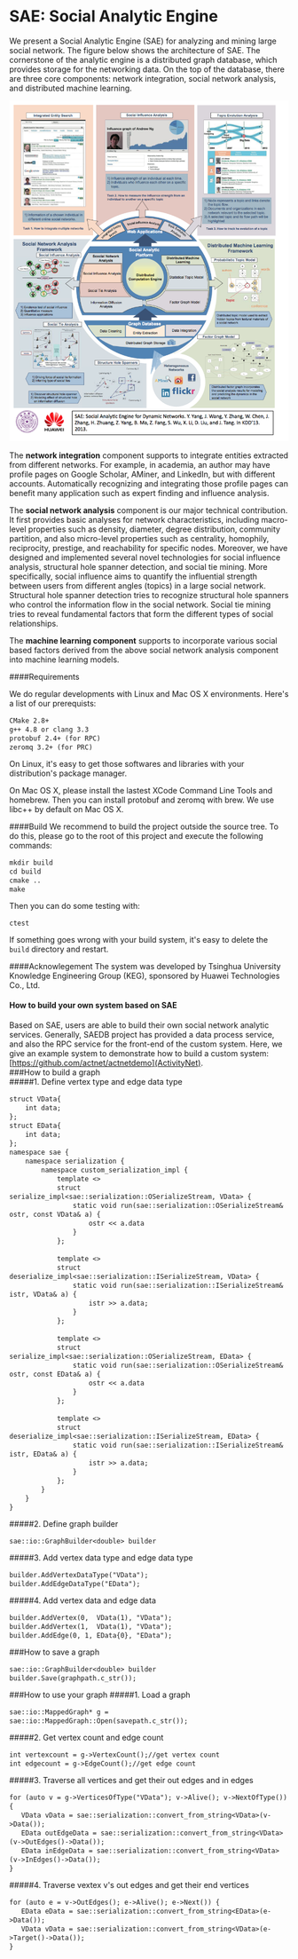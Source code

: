SAE: Social Analytic Engine
============
We present a Social Analytic Engine (SAE) for analyzing and mining large social network. The figure below
shows the architecture of SAE. The cornerstone of the analytic engine is a distributed graph database, which provides storage for the networking data. On the top of the database, there are three core components: network integration, social network analysis, and distributed machine learning. 

![](https://github.com/actnet/saedb/blob/master/figs/SAE_framework.png)

The **network integration** component supports to integrate entities extracted from different networks. For example, in academia, an author may have profile pages on Google Scholar, AMiner, and LinkedIn, but with different accounts. Automatically recognizing and integrating those profile pages can benefit many application such as expert finding and influence analysis.

The **social network analysis** component is our major technical contribution. It first provides basic analyses for network characteristics, including macro-level properties such as density, diameter, degree distribution, community partition, and also micro-level properties such as centrality, homophily, reciprocity, prestige, and reachability for specific nodes. Moreover, we have designed and implemented several novel technologies for social influence analysis, structural hole spanner detection, and social tie mining. More specifically, social influence aims to quantify the influential strength between users from different angles (topics) in a large social network. Structural hole spanner detection tries to recognize structural hole spanners who control the information flow in the social network. Social tie mining tries to reveal fundamental factors that form the different types of social relationships.

The **machine learning component** supports to incorporate various social based factors derived from the above social network analysis component into machine learning models.  

####Requirements

We do regular developments with Linux and Mac OS X environments. Here's a list of our prerequists:

	CMake 2.8+
	g++ 4.8 or clang 3.3
	protobuf 2.4+ (for RPC)
	zeromq 3.2+ (for PRC)

On Linux, it's easy to get those softwares and libraries with your distribution's package manager.

On Mac OS X, please install the lastest XCode Command Line Tools and homebrew. Then you can install protobuf and zeromq with brew. We use libc++ by default on Mac OS X.

####Build
We recommend to build the project outside the source tree. To do this, please go to the root of this project and execute the following commands:

	mkdir build
	cd build
	cmake ..
	make

Then you can do some testing with:

	ctest

If something goes wrong with your build system, it's easy to delete the `build` directory and restart.

####Acknowlegement
The system was developed by Tsinghua University Knowledge Engineering Group (KEG), sponsored by Huawei Technologies Co., Ltd.

#### How to build your own system based on SAE
Based on SAE, users are able to build their own social network analytic services. Generally, SAEDB project has provided a data process service, and also the RPC service for the front-end of the custom system. Here, we give an example system to demonstrate how to build a custom system: [https://github.com/actnet/actnetdemo](ActivityNet).  
###How to build a graph  
#####1. Define vertex type and edge data type  
```
struct VData{
    int data;
};
struct EData{
    int data;
};
namespace sae {
    namespace serialization {
        namespace custom_serialization_impl {
            template <>
            struct serialize_impl<sae::serialization::OSerializeStream, VData> {
                static void run(sae::serialization::OSerializeStream& ostr, const VData& a) {
                    ostr << a.data
                }
            };

            template <>
            struct deserialize_impl<sae::serialization::ISerializeStream, VData> {
                static void run(sae::serialization::ISerializeStream& istr, VData& a) {
                    istr >> a.data;
                }
            };
            
            template <>
            struct serialize_impl<sae::serialization::OSerializeStream, EData> {
                static void run(sae::serialization::OSerializeStream& ostr, const EData& a) {
                    ostr << a.data
                }
            };

            template <>
            struct deserialize_impl<sae::serialization::ISerializeStream, EData> {
                static void run(sae::serialization::ISerializeStream& istr, EData& a) {
                    istr >> a.data;
                }
            };
        }
    }
}
```
#####2. Define graph builder
```
sae::io::GraphBuilder<double> builder
```
#####3. Add vertex data type and edge data type
```
builder.AddVertexDataType("VData");
builder.AddEdgeDataType("EData");
```
#####4. Add vertex data and edge data
```
builder.AddVertex(0,  VData(1), "VData");
builder.AddVertex(1,  VData(1), "VData");
builder.AddEdge(0, 1, EData{0}, "EData");
```
###How to save a graph
```	
sae::io::GraphBuilder<double> builder
builder.Save(graphpath.c_str());
```
###How to use your graph
#####1. Load a graph
```
sae::io::MappedGraph* g = sae::io::MappedGraph::Open(savepath.c_str());
```
#####2. Get vertex count and edge count
```
int vertexcount = g->VertexCount();//get vertex count
int edgecount = g->EdgeCount();//get edge count
```
#####3. Traverse all vertices and get their out edges and in edges
```
for (auto v = g->VerticesOfType("VData"); v->Alive(); v->NextOfType()) {
   VData vData = sae::serialization::convert_from_string<VData>(v->Data());
   EData outEdgeData = sae::serialization::convert_from_string<VData>(v->OutEdges()->Data());
   EData inEdgeData = sae::serialization::convert_from_string<VData>(v->InEdges()->Data());
}
```
#####4. Traverse vextex v's out edges and get their end vertices
```
for (auto e = v->OutEdges(); e->Alive(); e->Next()) {
   EData eData = sae::serialization::convert_from_string<EData>(e->Data());
   VData vData = sae::serialization::convert_from_string<VData>(e->Target()->Data());
}
```



